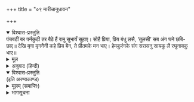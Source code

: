 +++
title = "०९ मारीचानुधावन"

+++


<details open><summary>विश्वास-प्रस्तुति</summary>
पंचबटीं बर पर्नकुटी तर बैठे हैं रामु सुभायँ सुहाए।  
सोहै प्रिया, प्रिय बंधु लसै, ‘तुलसी’ सब अंग घने छबि-छाए॥  
देखि मृगा मृगनैनी कहे प्रिय बैन, ते प्रीतमके मन भाए।  
हेमकुरंगके संग सरासनु सायकु लै रघुनायकु धाए॥
</details>

<details><summary>मूल</summary>

पंचबटीं बर पर्नकुटी तर बैठे हैं रामु सुभायँ सुहाए।  
सोहै प्रिया, प्रिय बंधु लसै, ‘तुलसी’ सब अंग घने छबि-छाए॥  
देखि मृगा मृगनैनी कहे प्रिय बैन, ते प्रीतमके मन भाए।  
हेमकुरंगके संग सरासनु सायकु लै रघुनायकु धाए॥
</details>

<details><summary>अनुवाद (हिन्दी)</summary>

पञ्चवटीमें सुन्दर पर्णकुटीके समीप स्वभावसे ही सुन्दर श्रीरामचन्द्रजी बैठे हैं। (साथमें) प्रिया (श्रीजानकीजी) और प्रिय बन्धु शोभित हैं। गोसाईंजी कहते हैं—उनके सब अङ्ग बड़े ही शोभामय हैं। उस समय एक (सोनेके) मृगको देखकर मृगनयनी (श्रीजानकीजी) ने [उसे लानेके लिये] जो प्रिय वचन कहे, वे प्रियतमके मनको बहुत प्रिय लगे, तब रघुनाथजी धनुष-बाण ले उस सोनेके मृगके पीछे दौड़ पड़े॥ १॥
</details>

<details open><summary>विश्वास-प्रस्तुति</summary>
(इति अरण्यकाण्ड)
</details>

<details><summary>मूलम् (समाप्तिः)</summary>

(इति अरण्यकाण्ड)
</details>

<details><summary>भागसूचना</summary>

किष्किन्धाकाण्ड
</details>
